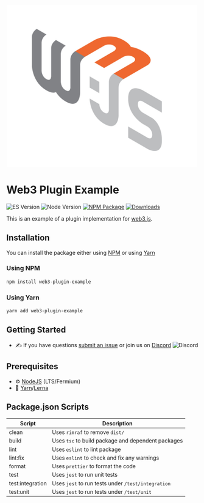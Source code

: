 <p align="center">
  <img src="assets/logo/web3js.jpg" width="500" alt="web3.js" />
</p>

# Web3 Plugin Example

![ES Version](https://img.shields.io/badge/ES-2020-yellow)
![Node Version](https://img.shields.io/badge/node-14.x-green)
[![NPM Package][npm-image]][npm-url]
[![Downloads][downloads-image]][npm-url]

This is an example of a plugin implementation for [web3.js][repo].

## Installation

You can install the package either using [NPM](https://www.npmjs.com/package/web3-plugin-example) or using [Yarn](https://yarnpkg.com/package/web3-plugin-example)

### Using NPM

```bash
npm install web3-plugin-example
```

### Using Yarn

```bash
yarn add web3-plugin-example
```

## Getting Started

-   :writing_hand: If you have questions [submit an issue](https://github.com/ChainSafe/web3.js/issues/new) or join us on [Discord](https://discord.gg/yjyvFRP)
    ![Discord](https://img.shields.io/discord/593655374469660673.svg?label=Discord&logo=discord)

## Prerequisites

-   :gear: [NodeJS](https://nodejs.org/) (LTS/Fermium)
-   :toolbox: [Yarn](https://yarnpkg.com/)/[Lerna](https://lerna.js.org/)

## Package.json Scripts

| Script           | Description                                        |
| ---------------- | -------------------------------------------------- |
| clean            | Uses `rimraf` to remove `dist/`                    |
| build            | Uses `tsc` to build package and dependent packages |
| lint             | Uses `eslint` to lint package                      |
| lint:fix         | Uses `eslint` to check and fix any warnings        |
| format           | Uses `prettier` to format the code                 |
| test             | Uses `jest` to run unit tests                      |
| test:integration | Uses `jest` to run tests under `/test/integration` |
| test:unit        | Uses `jest` to run tests under `/test/unit`        |

[docs]: https://docs.web3js.org/
[repo]: https://github.com/web3/web3.js/tree/4.x/tools/web3-plugin-example
[npm-image]: https://img.shields.io/github/package-json/v/web3/web3.js/4.x?filename=tools%2Fweb3-plugin-example%2Fpackage.json
[npm-url]: https://npmjs.org/package/web3-plugin-example
[downloads-image]: https://img.shields.io/npm/dm/web3-plugin-example?label=npm%20downloads
